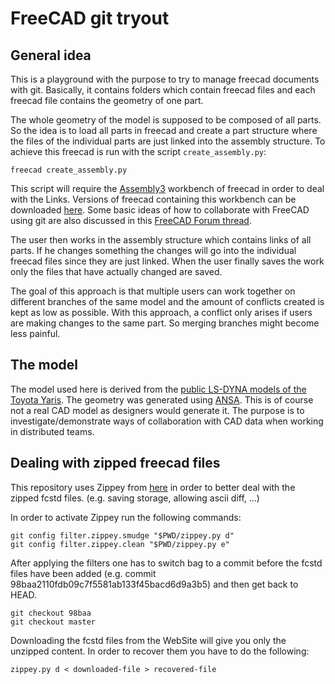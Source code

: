 # FreeCAD git tryout

## General idea

This is a playground with the purpose to try to manage freecad documents with git. Basically, it contains folders which contain freecad files and each freecad file contains the geometry of one part.

The whole geometry of the model is supposed to be composed of all parts. So the idea is to load all parts in freecad and create a part structure where the files of the individual parts are just linked into the assembly structure. To achieve this freecad is run with the script `create_assembly.py`:

```
freecad create_assembly.py
```
This script will require the [Assembly3](https://forum.freecadweb.org/viewtopic.php?t=25712) workbench of freecad in order to deal with the Links. Versions of freecad containing this workbench can be downloaded [here](https://github.com/realthunder/FreeCAD_assembly3/releases). Some basic ideas of how to collaborate with FreeCAD using git are also discussed in this [FreeCAD Forum thread](https://forum.freecadweb.org/viewtopic.php?f=22&t=8688).

The user then works in the assembly structure which contains links of all parts. If he changes something the changes will go into the individual freecad files since they are just linked. When the user finally saves the work only the files that have actually changed are saved. 

The goal of this approach is that multiple users can work together on different branches of the same model and the amount of conflicts created is kept as low as possible. With this approach, a conflict only arises if users are making changes to the same part. So merging branches might become less painful. 

## The model

The model used here is derived from the [public LS-DYNA models of the Toyota Yaris](https://www.nhtsa.gov/crash-simulation-vehicle-models). The geometry was generated using [ANSA](https://www.beta-cae.com/ansa.htm). This is of course not a real CAD model as designers would generate it. The purpose is to investigate/demonstrate ways of collaboration with CAD data when working in distributed teams.

## Dealing with zipped freecad files

This repository uses Zippey from [here](https://bitbucket.org/sippey/zippey) in order to better deal with the zipped fcstd files. (e.g. saving storage, allowing ascii diff, ...)

In order to activate Zippey run the following commands:

```
git config filter.zippey.smudge "$PWD/zippey.py d"
git config filter.zippey.clean "$PWD/zippey.py e"
```

After applying the filters one has to switch bag to a commit before the fcstd files have been added (e.g. commit 98baa2110fdb09c7f5581ab133f45bacd6d9a3b5) and then get back to HEAD.

```
git checkout 98baa
git checkout master
```

Downloading the fcstd files from the WebSite will give you only the unzipped content. In order to recover them you have to do the following:

```
zippey.py d < downloaded-file > recovered-file
```

